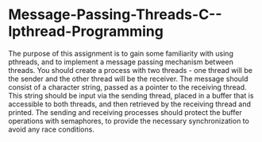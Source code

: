 # Message-Passing-Threads-C--lpthread-Programming
The purpose of this assignment is to gain some familiarity with using pthreads, and to implement a message 
passing mechanism between threads. You should create a process with two threads - one thread will be the sender
and the other thread will be the receiver. The message should consist of a character string, passed as a pointer
to the receiving thread. This string should be input via the sending thread, placed in a buffer that is accessible
to both threads, and then retrieved by the receiving thread and printed. The sending and receiving processes should
protect the buffer operations with semaphores, to provide the necessary synchronization to avoid any race conditions.
